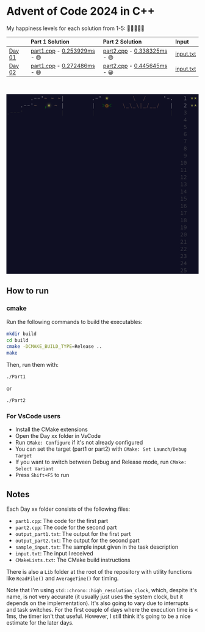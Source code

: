 # Advent of Code 2024 in C++

My happiness levels for each solution from 1-5:
🤨😐🙂😀😄

|                                              | Part 1 Solution                                                                 | Part 2 Solution                                                               | Input                           |
|:---------------------------------------------|:--------------------------------------------------------------------------------|:------------------------------------------------------------------------------|:--------------------------------|
| [Day 01](https://adventofcode.com/2024/day/1) | [part1.cpp](Day%2001/part1.cpp) - [0.253929ms](Day%2001/output_part1.txt) - 😄 | [part2.cpp](Day%2001/part2.cpp) - [0.338325ms](Day%2001/output_part2.txt) - 😄 | [input.txt](Day%2001/input.txt) |
| [Day 02](https://adventofcode.com/2024/day/2) | [part1.cpp](Day%2002/part1.cpp) - [0.272486ms](Day%2002/output_part1.txt) - 😄 | [part2.cpp](Day%2002/part2.cpp) - [0.445645ms](Day%2002/output_part2.txt) - 😀 | [input.txt](Day%2002/input.txt) |

&nbsp;

![Advent of Code 2024 Art](art2.png)

## How to run

### cmake

Run the following commands to build the executables:

```bash
mkdir build
cd build
cmake -DCMAKE_BUILD_TYPE=Release ..
make
```

Then, run them with:

```bash
./Part1
```

or

```bash
./Part2
```

### For VsCode users

- Install the CMake extensions
- Open the Day xx folder in VsCode
- Run `CMake: Configure` if it's not already configured
- You can set the target (part1 or part2) with `CMake: Set Launch/Debug Target`
- If you want to switch between Debug and Release mode, run `CMake: Select Variant`
- Press `Shift+F5` to run

## Notes

Each Day xx folder consists of the following files:
- `part1.cpp`: The code for the first part
- `part2.cpp`: The code for the second part
- `output_part1.txt`: The output for the first part
- `output_part2.txt`: The output for the second part
- `sample_input.txt`: The sample input given in the task description
- `input.txt`: The input I received
- `CMakeLists.txt`: The CMake build instructions

There is also a `Lib` folder at the root of the repository with utility functions like `ReadFile()` and `AverageTime()` for timing.

Note that I'm using `std::chrono::high_resolution_clock`, which, despite it's name, is not very accurate (it usually just uses the system clock, but it depends on the implementation).
It's also going to vary due to interrupts and task switches.
For the first couple of days where the execution time is < 1ms, the timer isn't that useful. However, I still think it's going to be a nice estimate for the later days.
